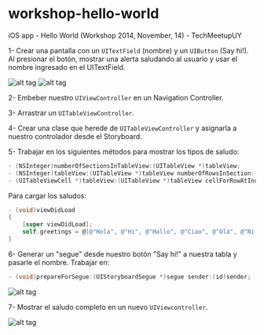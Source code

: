 workshop-hello-world
====================

iOS app - Hello World (Workshop 2014, November, 14) - TechMeetupUY

1- Crear una pantalla con un <code>UITextField</code> (nombre) y un <code>UIButton</code> (Say hi!).
Al presionar el botón, mostrar una alerta saludando al usuario y usar el nombre ingresado en el UITextField.

![alt tag](http://mitosystech.com/applemvd-resources/images/1.png)
![alt tag](http://mitosystech.com/applemvd-resources/images/2.png)

2- Embeber nuestro <code>UIViewController</code> en un Navigation Controller.

3- Arrastrar un <code>UITableViewController</code>.

4- Crear una clase que herede de <code>UITableViewController</code> y asignarla a nuestro controlador desde el Storyboard.

5- Trabajar en los siguientes métodos para mostrar los tipos de saludo:

```objective-c
- (NSInteger)numberOfSectionsInTableView:(UITableView *)tableView;
- (NSInteger)tableView:(UITableView *)tableView numberOfRowsInSection:(NSInteger)section;
- (UITableViewCell *)tableView:(UITableView *)tableView cellForRowAtIndexPath:(NSIndexPath *)indexPath;
```

Para cargar los saludos:

```objective-c
- (void)viewDidLoad
{
    [super viewDidLoad];
    self.greetings = @[@"Hola", @"Hi", @"Hallo", @"Ciao", @"Olá", @"Ni Hao", @"Konnichi wa", @"Hej", @"Namaste", @"Buna ziua", @"Ahoj", @"Sveiki", @"Tere", @"Aloja", @"Merhaba", @"Habari"];
}
```

6- Generar un "segue" desde nuestro botón "Say hi!" a nuestra tabla y pasarle el nombre.
Trabajar en:
```objective-c
- (void)prepareForSegue:(UIStoryboardSegue *)segue sender:(id)sender;
```

![alt tag](http://mitosystech.com/applemvd-resources/images/3.png)

7- Mostrar el saludo completo en un nuevo <code>UIViewcontroller</code>.

![alt tag](http://mitosystech.com/applemvd-resources/images/4.png)
